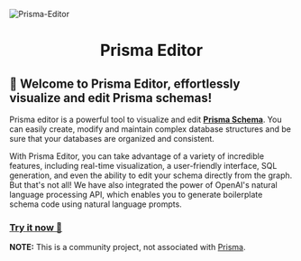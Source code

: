 ![Prisma-Editor](https://github.com/mohammed-bahumaish/prisma-editor/blob/main/apps/web/public/images/banner.png?raw=true)

<div align="center">
  <h1>Prisma Editor</h1>
</div>

## 👋 Welcome to Prisma Editor, effortlessly visualize and edit Prisma schemas!

Prisma editor is a powerful tool to visualize and edit **[Prisma Schema](https://www.prisma.io/docs/concepts/components/prisma-schema)**. You can easily create, modify and maintain complex database structures and be sure that your databases are organized and consistent.

With Prisma Editor, you can take advantage of a variety of incredible features, including real-time visualization, a user-friendly interface, SQL generation, and even the ability to edit your schema directly from the graph. But that's not all! We have also integrated the power of OpenAI's natural language processing API, which enables you to generate boilerplate schema code using natural language prompts.

 ### [Try it now 🚀](https://prisma-editor.up.railway.app/)

**NOTE:** This is a community project, not associated with [Prisma](https://prisma.io).
